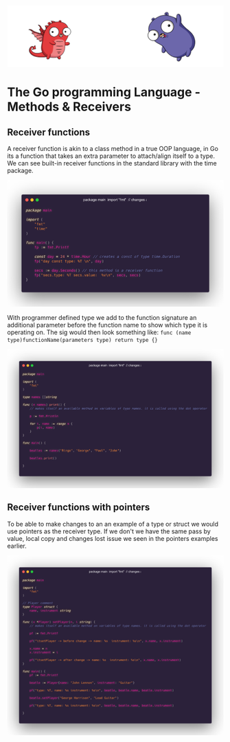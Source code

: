 ![](/assets/gologo.png)

# The Go programming Language - Methods & Receivers

## Receiver functions

A receiver function is akin to a class method in a true OOP language, in Go its a function that takes an extra parameter to attach/align itself to a type. We can see built-in receiver functions in the standard library with the time package.

![](/core/src/14-methods-and-receivers/assets/1401-builtin.png)

With programmer defined type we add to the function signature an additional parameter before the function name to show which type it is operating on. The sig would then look something like: `func (name type)functionName(parameters type) return type {}`

![](/core/src/14-methods-and-receivers/assets/1402-receivers.png)

## Receiver functions with pointers

To be able to make changes to an an example of a type or struct we would use pointers as the receiver type. If we don't we have the same pass by value, local copy and changes lost issue we seen in the pointers examples earlier.

![](/core/src/14-methods-and-receivers/assets/1403-pointer-receivers.png)
